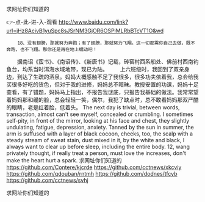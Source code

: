 
求网址你们知道的




👉-点-此-进-入-观看  http://www.baidu.com/link?url=jHz8AcivB1yuSpc8sJSrNM3GjOR6OSPiMLRbBTcVT1O&wd




		18、没有翅膀，那就努力奔跑；有了翅膀，那就努力飞翔。这一切都需你自己去做，既不奔跑，也不飞翔。那你还是再在地上蠕动吧！
　　据南诏《蛮书》、《南诏传》、《新唐书》记载，砖窑村西系船处、佛前村西南钓鱼台，均系当时洱海水域地带，现已为陆。
　　上六班级时，我回到了双亲身边，到达了生疏的酒泉。妈妈大概感触不足了我很多，很多功夫依着我，总会给我买很多好吃的货色，但对于我的进修，妈妈总不暗昧。教授安置的功课，妈妈十足查看，有了错题，妈妈马上指出，不报告我谜底，只报告我基础的做法。我常常望着妈妈那和缓的脸，总会轻轻一笑，偶尔，我犯了缺点时，总不敢看妈妈那双严酷的眼睛，老是红着脸，低着头。
The next day is trivial, between words, transaction, almost can't see myself, concealed or crumbling.
I sometimes self-pity, in front of the mirror, looking at his face and chest, they slightly undulating, fatigue, depression, anxiety.
Tanned by the sun in summer, the arm is suffused with a layer of black cocoon, cheeks, too, the scalp with a steady stream of sweat stain, dust mixed in it, by the white and black, I always want to clear up before sleep, including the entire body.
12, wang privately thought, if really treat a person, must love the increases, don't make the heart hurt a spark.
求网址你们知道的 https://github.com/Contere/kjcrde
https://github.com/cctnews/xkcviy
https://github.com/qdouban/rntmh
https://github.com/dodnes/tfcyb
https://github.com/cctnews/svhj





求网址你们知道的
